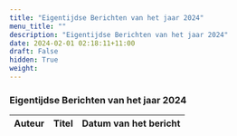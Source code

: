```yaml
---
title: "Eigentijdse Berichten van het jaar 2024"
menu_title: ""
description: "Eigentijdse Berichten van het jaar 2024"
date: 2024-02-01 02:18:11+11:00
draft: False
hidden: True
weight: 
---
```

### Eigentijdse Berichten van het jaar 2024

**Auteur** | **Titel** | **Datum van het bericht**
---|---|---
